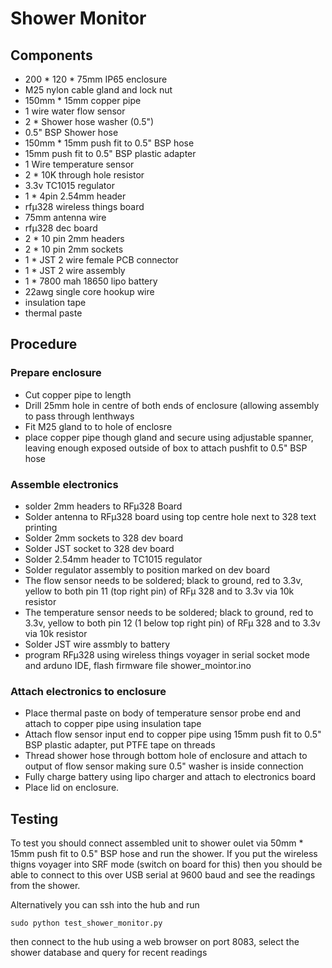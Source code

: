 # Shower Monitor
## Components

- 200 * 120 * 75mm  IP65 enclosure
- M25 nylon cable gland and lock nut
- 150mm * 15mm copper pipe
- 1 wire water flow sensor
- 2 * Shower hose washer (0.5")
- 0.5" BSP Shower hose
- 150mm * 15mm push fit to 0.5" BSP hose
- 15mm push fit to 0.5" BSP plastic adapter
- 1 Wire temperature sensor
- 2 * 10K through hole resistor
- 3.3v TC1015 regulator
- 1 * 4pin 2.54mm header
- rfµ328 wireless things board
- 75mm antenna wire
- rfµ328 dec board
- 2 * 10 pin 2mm headers
- 2 * 10 pin 2mm sockets
- 1 * JST 2 wire female PCB connector
- 1 * JST 2 wire assembly
- 1 * 7800 mah 18650 lipo battery
- 22awg single core hookup wire
- insulation tape
- thermal paste

## Procedure

### Prepare enclosure
- Cut copper pipe to length
- Drill 25mm hole in centre of both ends of enclosure (allowing assembly to pass through lenthways
- Fit M25 gland to to hole of enclosre
- place copper pipe though gland and secure using adjustable spanner, leaving enough exposed outside of box to attach pushfit to 0.5" BSP hose

### Assemble electronics
- solder 2mm headers to RFµ328 Board
- Solder antenna to RFµ328 board using top centre hole next to 328 text printing
- Solder 2mm sockets to 328 dev board
- Solder JST socket to 328 dev board
- Solder 2.54mm header to TC1015 regulator
- Solder regulator assembly to position marked on dev board
- The flow sensor needs to be soldered; black to ground, red to 3.3v, yellow to both pin 11 (top right pin) of RFµ 328 and to 3.3v via 10k resistor 
- The temperature sensor needs to be soldered; black to ground, red to 3.3v, yellow to both pin 12 (1 below top right pin) of RFµ 328 and to 3.3v via 10k resistor 
- Solder JST wire assmbly to battery
- program RFµ328 using wireless things voyager in serial socket mode and arduno IDE, flash firmware file shower_mointor.ino

### Attach electronics to enclosure 
- Place thermal paste on body of temperature sensor probe end and attach to copper pipe using insulation tape
- Attach flow sensor input end to copper pipe using 15mm push fit to 0.5" BSP plastic adapter, put PTFE tape on threads
- Thread shower hose through bottom hole of enclosure and attach to output of flow sensor making sure 0.5" washer is inside connection
- Fully charge battery using lipo charger and attach to electronics board
- Place lid on enclosure. 

## Testing

To test you should connect assembled unit to shower oulet via 50mm * 15mm push fit to 0.5" BSP hose and run the shower. If you put the wireless thigns voyager into SRF mode (switch on board for this) then you should be able to connect to this over USB serial at 9600 baud and see the readings from the shower.

Alternatively you can ssh into the hub and run
``` 
sudo python test_shower_monitor.py 

```
then connect to the hub using a web browser on port 8083, select the shower database and query for recent readings



